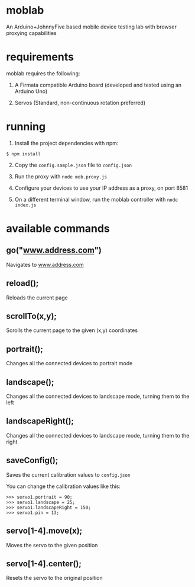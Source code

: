 moblab
======

An Arduino+JohnnyFive based mobile device testing lab with browser proxying capabilities

requirements
============

moblab requires the following:

1) A Firmata compatible Arduino board (developed and tested using an Arduino Uno)

2) Servos (Standard, non-continuous rotation preferred)

running
=======

1) Install the project dependencies with npm:

```
$ npm install
```

2) Copy the `config.sample.json` file to `config.json`

3) Run the proxy with `node mob.proxy.js`

4) Configure your devices to use your IP address as a proxy, on port 8581

5) On a different terminal window, run the moblab controller with `node index.js`

available commands
==================

go("www.address.com")
---------------------

Navigates to www.address.com

reload();
---------

Reloads the current page

scrollTo(x,y);
--------------

Scrolls the current page to the given (x,y) coordinates

portrait();
-----------

Changes all the connected devices to portrait mode

landscape();
------------

Changes all the connected devices to landscape mode, turning them to the left

landscapeRight();
-----------------

Changes all the connected devices to landscape mode, turning them to the right

saveConfig();
-------------

Saves the current calibration values to `config.json`

You can change the calibration values like this:

```
>>> servo1.portrait = 90;
>>> servo1.landscape = 25;
>>> servo1.landscapeRight = 150;
>>> servo1.pin = 13;
```

servo[1-4].move(x);
-------------------

Moves the servo to the given position

servo[1-4].center();
--------------------

Resets the servo to the original position